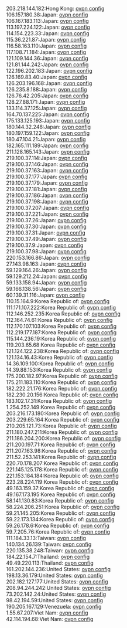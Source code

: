203.218.144.182:Hong Kong: [ovpn config](vpn/203_218_144_182.ovpn)  
106.157.180.38:Japan: [ovpn config](vpn/106_157_180_38.ovpn)  
106.167.183.113:Japan: [ovpn config](vpn/106_167_183_113.ovpn)  
113.197.224.122:Japan: [ovpn config](vpn/113_197_224_122.ovpn)  
114.154.223.33:Japan: [ovpn config](vpn/114_154_223_33.ovpn)  
115.36.221.87:Japan: [ovpn config](vpn/115_36_221_87.ovpn)  
116.58.163.110:Japan: [ovpn config](vpn/116_58_163_110.ovpn)  
117.108.71.184:Japan: [ovpn config](vpn/117_108_71_184.ovpn)  
121.109.144.36:Japan: [ovpn config](vpn/121_109_144_36.ovpn)  
121.81.144.242:Japan: [ovpn config](vpn/121_81_144_242.ovpn)  
122.196.202.183:Japan: [ovpn config](vpn/122_196_202_183.ovpn)  
126.169.83.40:Japan: [ovpn config](vpn/126_169_83_40.ovpn)  
126.203.196.168:Japan: [ovpn config](vpn/126_203_196_168.ovpn)  
126.235.8.188:Japan: [ovpn config](vpn/126_235_8_188.ovpn)  
126.76.42.205:Japan: [ovpn config](vpn/126_76_42_205.ovpn)  
128.27.88.171:Japan: [ovpn config](vpn/128_27_88_171.ovpn)  
133.114.37.125:Japan: [ovpn config](vpn/133_114_37_125.ovpn)  
164.70.137.225:Japan: [ovpn config](vpn/164_70_137_225.ovpn)  
175.133.125.193:Japan: [ovpn config](vpn/175_133_125_193.ovpn)  
180.144.32.248:Japan: [ovpn config](vpn/180_144_32_248.ovpn)  
180.197.159.122:Japan: [ovpn config](vpn/180_197_159_122.ovpn)  
180.47.104.21:Japan: [ovpn config](vpn/180_47_104_21.ovpn)  
182.165.111.189:Japan: [ovpn config](vpn/182_165_111_189.ovpn)  
211.128.165.143:Japan: [ovpn config](vpn/211_128_165_143.ovpn)  
219.100.37.114:Japan: [ovpn config](vpn/219_100_37_114.ovpn)  
219.100.37.146:Japan: [ovpn config](vpn/219_100_37_146.ovpn)  
219.100.37.163:Japan: [ovpn config](vpn/219_100_37_163.ovpn)  
219.100.37.177:Japan: [ovpn config](vpn/219_100_37_177.ovpn)  
219.100.37.179:Japan: [ovpn config](vpn/219_100_37_179.ovpn)  
219.100.37.181:Japan: [ovpn config](vpn/219_100_37_181.ovpn)  
219.100.37.186:Japan: [ovpn config](vpn/219_100_37_186.ovpn)  
219.100.37.198:Japan: [ovpn config](vpn/219_100_37_198.ovpn)  
219.100.37.207:Japan: [ovpn config](vpn/219_100_37_207.ovpn)  
219.100.37.221:Japan: [ovpn config](vpn/219_100_37_221.ovpn)  
219.100.37.26:Japan: [ovpn config](vpn/219_100_37_26.ovpn)  
219.100.37.30:Japan: [ovpn config](vpn/219_100_37_30.ovpn)  
219.100.37.31:Japan: [ovpn config](vpn/219_100_37_31.ovpn)  
219.100.37.49:Japan: [ovpn config](vpn/219_100_37_49.ovpn)  
219.100.37.9:Japan: [ovpn config](vpn/219_100_37_9.ovpn)  
219.100.37.98:Japan: [ovpn config](vpn/219_100_37_98.ovpn)  
220.153.166.86:Japan: [ovpn config](vpn/220_153_166_86.ovpn)  
27.143.98.163:Japan: [ovpn config](vpn/27_143_98_163.ovpn)  
59.129.164.26:Japan: [ovpn config](vpn/59_129_164_26.ovpn)  
59.129.212.24:Japan: [ovpn config](vpn/59_129_212_24.ovpn)  
59.133.158.94:Japan: [ovpn config](vpn/59_133_158_94.ovpn)  
59.166.138.56:Japan: [ovpn config](vpn/59_166_138_56.ovpn)  
60.139.31.116:Japan: [ovpn config](vpn/60_139_31_116.ovpn)  
110.15.164.9:Korea Republic of: [ovpn config](vpn/110_15_164_9.ovpn)  
111.171.107.222:Korea Republic of: [ovpn config](vpn/111_171_107_222.ovpn)  
112.146.252.235:Korea Republic of: [ovpn config](vpn/112_146_252_235.ovpn)  
112.164.74.61:Korea Republic of: [ovpn config](vpn/112_164_74_61.ovpn)  
112.170.107.103:Korea Republic of: [ovpn config](vpn/112_170_107_103.ovpn)  
112.219.177.187:Korea Republic of: [ovpn config](vpn/112_219_177_187.ovpn)  
115.144.236.19:Korea Republic of: [ovpn config](vpn/115_144_236_19.ovpn)  
119.203.65.68:Korea Republic of: [ovpn config](vpn/119_203_65_68.ovpn)  
121.124.122.238:Korea Republic of: [ovpn config](vpn/121_124_122_238.ovpn)  
121.134.16.43:Korea Republic of: [ovpn config](vpn/121_134_16_43.ovpn)  
14.36.109.100:Korea Republic of: [ovpn config](vpn/14_36_109_100.ovpn)  
14.39.88.153:Korea Republic of: [ovpn config](vpn/14_39_88_153.ovpn)  
175.200.182.97:Korea Republic of: [ovpn config](vpn/175_200_182_97.ovpn)  
175.211.183.110:Korea Republic of: [ovpn config](vpn/175_211_183_110.ovpn)  
182.222.21.176:Korea Republic of: [ovpn config](vpn/182_222_21_176.ovpn)  
182.230.20.156:Korea Republic of: [ovpn config](vpn/182_230_20_156.ovpn)  
183.102.17.31:Korea Republic of: [ovpn config](vpn/183_102_17_31.ovpn)  
1.254.252.149:Korea Republic of: [ovpn config](vpn/1_254_252_149.ovpn)  
203.216.173.180:Korea Republic of: [ovpn config](vpn/203_216_173_180.ovpn)  
203.229.65.164:Korea Republic of: [ovpn config](vpn/203_229_65_164.ovpn)  
210.205.121.73:Korea Republic of: [ovpn config](vpn/210_205_121_73.ovpn)  
211.180.247.211:Korea Republic of: [ovpn config](vpn/211_180_247_211.ovpn)  
211.186.204.200:Korea Republic of: [ovpn config](vpn/211_186_204_200.ovpn)  
211.200.197.71:Korea Republic of: [ovpn config](vpn/211_200_197_71.ovpn)  
211.207.163.98:Korea Republic of: [ovpn config](vpn/211_207_163_98.ovpn)  
211.52.253.141:Korea Republic of: [ovpn config](vpn/211_52_253_141.ovpn)  
220.70.178.207:Korea Republic of: [ovpn config](vpn/220_70_178_207.ovpn)  
221.145.125.178:Korea Republic of: [ovpn config](vpn/221_145_125_178.ovpn)  
221.153.184.184:Korea Republic of: [ovpn config](vpn/221_153_184_184.ovpn)  
223.28.224.119:Korea Republic of: [ovpn config](vpn/223_28_224_119.ovpn)  
49.163.159.37:Korea Republic of: [ovpn config](vpn/49_163_159_37.ovpn)  
49.167.173.195:Korea Republic of: [ovpn config](vpn/49_167_173_195.ovpn)  
58.141.130.83:Korea Republic of: [ovpn config](vpn/58_141_130_83.ovpn)  
58.224.206.251:Korea Republic of: [ovpn config](vpn/58_224_206_251.ovpn)  
59.21.145.205:Korea Republic of: [ovpn config](vpn/59_21_145_205.ovpn)  
59.22.173.134:Korea Republic of: [ovpn config](vpn/59_22_173_134.ovpn)  
59.26.178.6:Korea Republic of: [ovpn config](vpn/59_26_178_6.ovpn)  
59.7.205.76:Korea Republic of: [ovpn config](vpn/59_7_205_76.ovpn)  
111.184.33.13:Taiwan: [ovpn config](vpn/111_184_33_13.ovpn)  
140.134.26.139:Taiwan: [ovpn config](vpn/140_134_26_139.ovpn)  
220.135.38.248:Taiwan: [ovpn config](vpn/220_135_38_248.ovpn)  
184.22.154.7:Thailand: [ovpn config](vpn/184_22_154_7.ovpn)  
49.49.220.113:Thailand: [ovpn config](vpn/49_49_220_113.ovpn)  
161.202.144.236:United States: [ovpn config](vpn/161_202_144_236.ovpn)  
198.13.36.179:United States: [ovpn config](vpn/198_13_36_179.ovpn)  
202.182.127.177:United States: [ovpn config](vpn/202_182_127_177.ovpn)  
208.94.244.242:United States: [ovpn config](vpn/208_94_244_242.ovpn)  
73.202.142.24:United States: [ovpn config](vpn/73_202_142_24.ovpn)  
98.42.194.59:United States: [ovpn config](vpn/98_42_194_59.ovpn)  
190.205.167.129:Venezuela: [ovpn config](vpn/190_205_167_129.ovpn)  
1.55.67.207:Viet Nam: [ovpn config](vpn/1_55_67_207.ovpn)  
42.114.194.68:Viet Nam: [ovpn config](vpn/42_114_194_68.ovpn)  
